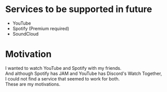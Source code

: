 # Services to be supported in future

- YouTube
- Spotify (Premium required)
- SoundCloud

# Motivation

I wanted to watch YouTube and Spotify with my friends.<br />
And although Spotify has JAM and YouTube has Discord's Watch Together, I could not find a service that seemed to work for both.<br />
These are my motivations.
